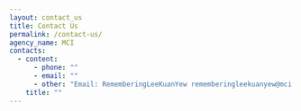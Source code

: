 ```yaml
---
layout: contact_us
title: Contact Us
permalink: /contact-us/
agency_name: MCI
contacts:
  - content:
      - phone: ""
      - email: ""
      - other: "Email: RememberingLeeKuanYew rememberingleekuanyew@mci.gov.sg"
    title: ""
---
```


